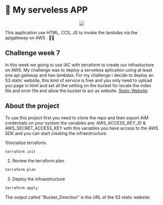 # 🔗 My serveless APP
<p align="center">
<img src="https://i.ibb.co/THcSLWK/avatar.png">
</p>
This application use HTML, CCS, JS to invoke the lambdas via the apigateway on AWS . 🦦🦦

## Challenge week 7

In this week we going to use IAC with terraform to create our infrastucture on AWS. My challenge was to deploy a serveless aplication using at least one api gateway and two lambdas. For my challenge i decide to deploy an S3 static website, this kind of service is free and you only need to upload you page in html and set all the setting on the bucket for locate the index file and error file and allow the bucket to act as website. [Static Website](http://xking-myapp.s3-website-us-east-1.amazonaws.com).

## About the project

To use this project first you need to clone the repo and then export AIM credentials on your system the variables are: AWS_ACCESS_KEY_ID & AWS_SECRET_ACCESS_KEY with this variables you have access to the AWS SDK and you can start creating the infraestructure.

1)Inicialize terraform.
```js
terraform init

```
2) Review the terraform plan
```js
terraform plan
```

3) Deploy the infraestructure
```js
terraform apply
```

The output called "Bucket_Direction" is the URL of the S3 static website.
